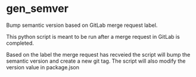 # gen_semver
Bump semantic version based on GitLab merge request label.

This python script is meant to be run after a merge request in GitLab is completed.

Based on the label the merge request has recveied the script will bump the semantic version and create a new git tag. The script will also modify the version value in package.json
